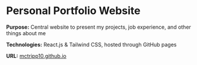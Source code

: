 # Personal Portfolio Website

**Purpose:** Central website to present my projects, job experience, and other things about me

**Technologies:** React.js & Tailwind CSS, hosted through GitHub pages

**URL:** [mctripp10.github.io](https://mctripp10.github.io/)

